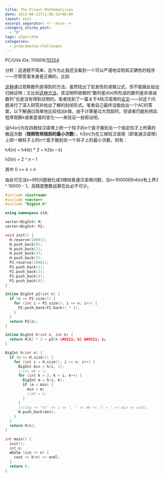 ```yaml
---
title: The Priest Mathematician
date: 2013-06-21T11:06:32+08:00
layout: post
excerpt_separator: <!--more-->
category_sticky_post:
  - "0"
tags: algorithm
categories:
  - programming-challenges
---
```

PC/UVa IDs: 110606/<a href="http://uva.onlinejudge.org/index.php?option=com_onlinejudge&#038;Itemid=8&#038;category=34&#038;page=show_problem&#038;problem=1195" target="_blank">10254</a>

分析：这道题不简单，迄今为止我还没看到一个可以严谨地证明其正确性的程序——尽管答案本身是正确的。<!--more-->比如

<a href="http://blog.csdn.net/liukaipeng/article/details/3444016" target="_blank">这种</a>通过观察数列差得到的方法，虽然找出了启发性的递推公式，但不能据此给出归纳证明；又比如<a href="http://blog.csdn.net/liukaipeng/article/details/3444016" target="_blank">这种方法</a>，其证明所依赖的“数列差d(n)所形成的数列是非递减数列”也是没有得到证明的。笔者找到了一篇关于4柱汉诺塔的<a href="http://activity.ntsec.gov.tw/activity/race-1/44/E/040417.pdf" target="_blank">论文</a>——对这个问题进行了深入研究并给出了解的封闭形式。笔者自己最终没能给出一个AC的答案，以下解通过简单地比较找出k值，由于计算量过大而超时。但读者仍能利用此程序观察k或者差值的变化——来验证一些假设吧。
  
设h4(n)为在四根柱汉诺塔上把一个柱子的n个盘子搬到另一个指定柱子上所需的搬运次数（**按照牧师规则的最小次数**），h3(n)为在三根柱汉诺塔（即普通汉诺塔）上把一根柱子上的n个盘子搬到另一个柱子上的最小次数，则有：
  
h4(n) = h4(k) * 2 + h3(n &#8211; k)
  
h3(n) = 2 ^ n &#8211; 1
  
其中 0 <= k < n
  
由此可见当k=0时问题蜕化成3根柱普通汉诺塔问题，当n=10000时h4(n)有上界2 ^ 10000 - 1。高精度整数运算在此必不可少。

```cpp
#include <iostream>
#include <vector>
#include "bigint.h"

using namespace std;

vector<BigInt> H;
vector<BigInt> P2;

void init() {
  H.reserve(10001);
  H.push_back(0);
  H.push_back(1);
  H.push_back(3);
  H.push_back(5);
  P2.reserve(10001);
  P2.push_back(1);
  P2.push_back(2);
  P2.push_back(4);
  P2.push_back(8);
}

inline BigInt p2(int n) {
  if (n >= P2.size()) {
    for (int i = P2.size(); i <= n; i++) {
      P2.push_back(P2.back() * 2);
    }
  }
  return P2[n];
}

inline BigInt h(int n, int k) {
  return H[k] * 2 + p2(n &#8211; k) &#8211; 1;
}

BigInt h(int n) {
  if (n >= H.size()) {
    for (int i = H.size(); i <= n; i++) {
      BigInt min = h(i, 1);
      //int mk = 1;
      for (int k = 2; k < i; k++) {
        BigInt m = h(i, k);
        if (m < min) {
          min = m;
          //mk = k;
        }
      }
      //clog << "h(" << i << ", " << mk << ") = " << min << endl;
      H.push_back(min);
    }
  }
  return H[n];
}

int main() {
  init();
  int n;
  while (cin >> n) {
    cout << h(n) << endl;
  }
  return 0;
}
```

